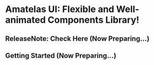 # Amatelas UI: Flexible and Well-animated Components Library!

 ## ReleaseNote: Check Here (Now Preparing...)

 ## Getting Started (Now Preparing...)
